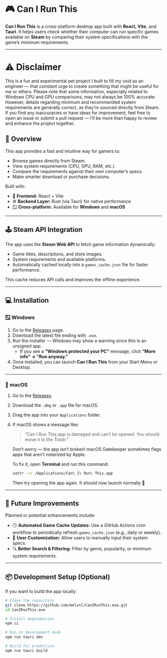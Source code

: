 # 🎮 Can I Run This

**Can I Run This** is a cross-platform desktop app built with **React, Vite**, and **Tauri**.
It helps users check whether their computer can run specific games available on **Steam** by comparing their system specifications with the game’s minimum requirements.

---

# ⚠️ Disclaimer

This is a fun and experimental pet project I built to fill my void as an engineer — that constant urge to create something that might be useful for me or others.
Please note that some information, especially related to Windows CPU and GPU comparisons, may not always be 100% accurate.
However, details regarding minimum and recommended system requirements are generally correct, as they’re sourced directly from Steam.
If you find any inaccuracies or have ideas for improvement, feel free to open an issue or submit a pull request — I’ll be more than happy to review and enhance the project together.

## 🚀 Overview

This app provides a fast and intuitive way for gamers to:

- Browse games directly from Steam.
- View system requirements (CPU, GPU, RAM, etc.).
- Compare the requirements against their own computer’s specs.
- Make smarter download or purchase decisions.

Built with:

- 🧩 **Frontend:** React + Vite
- ⚙️ **Backend Layer:** Rust (via Tauri) for native performance
- 🪟 **Cross-platform:** Available for **Windows** and **macOS**

---

## 🕹️ Steam API Integration

The app uses the **Steam Web API** to fetch game information dynamically:

- Game titles, descriptions, and store images.
- System requirements and available platforms.
- Automatically cached locally into a `games_cache.json` file for faster performance.

This cache reduces API calls and improves the offline experience.

---

## 💻 Installation

### 🪟 Windows

1. Go to the [Releases](https://github.com/melvnl/CanIRunThis.exe/releases) page.
2. Download the latest file ending with `.exe`.
3. Run the installer — Windows may show a warning since this is an unsigned app.
   - If you see a **"Windows protected your PC"** message, click **“More info” → “Run anyway.”**
4. Once installed, you can launch **Can I Run This** from your Start Menu or Desktop.

---

### 🍎 macOS

1. Go to the [Releases](https://github.com/melvnl/CanIRunThis.exe/releases).
2. Download the `.dmg` or `.app` file for macOS.
3. Drag the app into your `Applications` folder.
4. If macOS shows a message like:

   > “Can I Run This.app is damaged and can’t be opened. You should move it to the Trash.”

   Don’t worry — the app isn’t broken!
   macOS Gatekeeper sometimes flags apps that aren’t notarized by Apple.

   To fix it, open **Terminal** and run this command:

   ```bash
   xattr -cr /Applications/Can\ I\ Run\ This.app
   ```

   Then try opening the app again.
   It should now launch normally 🎉

---

## 🔧 Future Improvements

Planned or potential enhancements include:

- 🕒 **Automated Game Cache Updates:**
  Use a GitHub Actions cron workflow to periodically refresh `games_cache.json` (e.g., daily or weekly).
- 💬 **User Customization:**
  Allow users to manually input their system specs.
- 🔍 **Better Search & Filtering:**
  Filter by genre, popularity, or minimum system requirements.

---

## 📦 Development Setup (Optional)

If you want to build the app locally:

```bash
# Clone the repository
git clone https://github.com/melvnl/CanIRunThis.exe.git
cd CanIRunThis.exe

# Install dependencies
npm ci

# Run in development mode
npm run tauri dev

# Build for production
npm run tauri build
```
